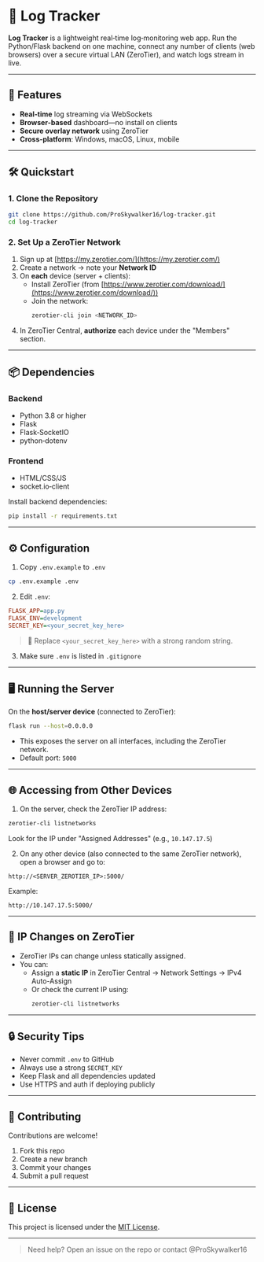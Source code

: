 # 📘 Log Tracker

**Log Tracker** is a lightweight real‑time log‑monitoring web app. Run the Python/Flask backend on one machine, connect any number of clients (web browsers) over a secure virtual LAN (ZeroTier), and watch logs stream in live.

---

## 🚀 Features

- **Real‑time** log streaming via WebSockets  
- **Browser‑based** dashboard—no install on clients  
- **Secure overlay network** using ZeroTier  
- **Cross‑platform**: Windows, macOS, Linux, mobile  

---

## 🛠️ Quickstart

### 1. Clone the Repository  
```bash
git clone https://github.com/ProSkywalker16/log-tracker.git
cd log-tracker
```

### 2. Set Up a ZeroTier Network

1. Sign up at [https://my.zerotier.com/](https://my.zerotier.com/)
2. Create a network → note your **Network ID**
3. On **each** device (server + clients):
   - Install ZeroTier (from [https://www.zerotier.com/download/](https://www.zerotier.com/download/))
   - Join the network:
     ```bash
     zerotier-cli join <NETWORK_ID>
     ```
4. In ZeroTier Central, **authorize** each device under the "Members" section.

---

## 📦 Dependencies

### Backend

- Python 3.8 or higher
- Flask
- Flask‑SocketIO
- python‑dotenv

### Frontend

- HTML/CSS/JS
- socket.io‑client

Install backend dependencies:

```bash
pip install -r requirements.txt
```

---

## ⚙️ Configuration

1. Copy `.env.example` to `.env`  
```bash
cp .env.example .env
```

2. Edit `.env`:  
```ini
FLASK_APP=app.py
FLASK_ENV=development
SECRET_KEY=<your_secret_key_here>
```

> 🔐 Replace `<your_secret_key_here>` with a strong random string.

3. Make sure `.env` is listed in `.gitignore`

---

## 🖥️ Running the Server

On the **host/server device** (connected to ZeroTier):

```bash
flask run --host=0.0.0.0
```

- This exposes the server on all interfaces, including the ZeroTier network.
- Default port: `5000`

---

## 🌐 Accessing from Other Devices

1. On the server, check the ZeroTier IP address:

```bash
zerotier-cli listnetworks
```

Look for the IP under "Assigned Addresses" (e.g., `10.147.17.5`)

2. On any other device (also connected to the same ZeroTier network), open a browser and go to:

```
http://<SERVER_ZEROTIER_IP>:5000/
```

Example:

```
http://10.147.17.5:5000/
```

---

## 🔄 IP Changes on ZeroTier

- ZeroTier IPs can change unless statically assigned.
- You can:
  - Assign a **static IP** in ZeroTier Central → Network Settings → IPv4 Auto-Assign
  - Or check the current IP using:
    ```bash
    zerotier-cli listnetworks
    ```

---

## 🔒 Security Tips

- Never commit `.env` to GitHub  
- Always use a strong `SECRET_KEY`  
- Keep Flask and all dependencies updated  
- Use HTTPS and auth if deploying publicly

---

## 🤝 Contributing

Contributions are welcome!

1. Fork this repo  
2. Create a new branch  
3. Commit your changes  
4. Submit a pull request  

---

## 📄 License

This project is licensed under the [MIT License](LICENSE).

---

> Need help? Open an issue on the repo or contact @ProSkywalker16

